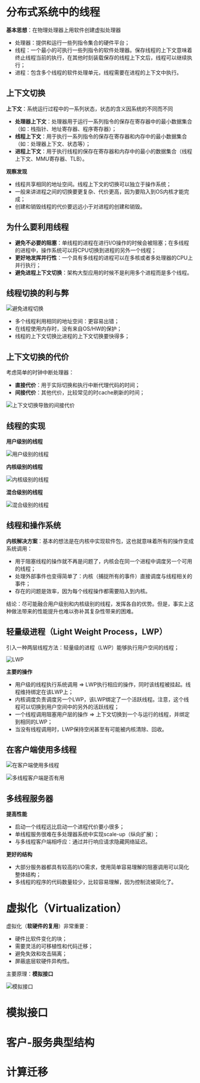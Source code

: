 # 分布式系统中的线程

**基本思想**：在物理处理器上用软件创建虚拟处理器

- 处理器：提供和运行一些列指令集合的硬件平台；
- 线程：一个最小的可执行一些列指令的软件处理器。保存线程的上下文意味着终止线程当前的执行，在其他时刻装载保存的线程上下文后，线程可以继续执行；
- 进程：包含多个线程的软件处理单元，线程需要在进程的上下文中执行。

## 上下文切换

**上下文**：系统运行过程中的一系列状态，状态的含义因系统的不同而不同

- **处理器上下文**：处理器用于运行一系列指令的保存在寄存器中的最小数据集合（如：栈指针、地址寄存器、程序寄存器）；
- **线程上下文**：用于执行一系列指令的保存在寄存器和内存中的最小数据集合（如：处理器上下文、状态等）；
- **进程上下文**：用于执行线程的保存在寄存器和内存中的最小的数据集合（线程上下文、MMU寄存器、TLB）。

**观察发现**

- 线程共享相同的地址空间。线程上下文的切换可以独立于操作系统；
- 一般来讲进程之间的切换要更复杂、代价更高，因为要陷入到OS内核才能完成；
- 创建和销毁线程的代价要远远小于对进程的创建和销毁。

## 为什么要利用线程

- **避免不必要的阻塞**：单线程的进程在进行I/O操作的时候会被阻塞；在多线程的进程中，操作系统可以将CPU切换到进程的另外一个线程；
- **更好地发挥并行性**：一个具有多线程的进程可以在多核或者多处理器的CPU上并行执行；
- **避免进程上下文切换**：架构大型应用的时候不是利用多个进程而是多个线程。

## 线程切换的利与弊

![避免进程切换](./img/避免进程切换.png)

- 多个线程利用相同的地址空间：更容易出错；
- 在线程使用内存时，没有来自OS/HW的保护；
- 线程的上下文切换比进程的上下文切换要快得多；

## 上下文切换的代价

考虑简单的时钟中断处理器：

- **直接代价**：用于实际切换和执行中断代理代码的时间；
- **间接代价**：其他代价，比较常见的时cache刷新的时间；

![上下文切换导致的间接代价](./img/上下文切换导致的间接代价)

## 线程的实现

**用户级别的线程**

![用户级别的线程](./img/用户级别的线程.png)

**内核级别的线程**

![内核级别的线程](./img/内核级别的线程.png)

**混合级别的线程**

![混合级别的线程](./img/混合级别的线程.png)

## 线程和操作系统

**内核解决方案**：基本的想法是在内核中实现软件包，这也就意味着所有的操作变成系统调用：

- 用于阻塞线程的操作就不再是问题了，内核会在同一个进程中调度另一个可用的线程；
- 处理外部事件也变得简单了：内核（捕捉所有的事件）直接调度与线程相关的事件；
- 存在的问题是效率，因为每个线程操作都需要陷入到内核。

结论：尽可能融合用户级别和内核级别的线程，发挥各自的优势。但是，事实上这种做法带来的性能提升也难以弥补其复杂性带来的困难。

## 轻量级进程（Light Weight Process，LWP）

引入一种两层线程方法：轻量级的进程（LWP）能够执行用户空间的线程；

![LWP](./img/LWP.png)

**主要的操作**

- 用户级的线程执行系统调用 => LWP执行相应的操作，同时该线程被挂起。线程维持绑定在该LWP上；
- 内核调度负责调度另一个LWP，该LWP绑定了一个活跃线程。注意，这个线程可以切换到用户空间中的另外的活跃线程；
- 一个线程调用阻塞用户层的操作 => 上下文切换到一个与运行的线程，并绑定到相同的LWP；
- 当没有线程调用时，LWP保持空闲甚至有可能被内核清除、回收。

## 在客户端使用多线程

![在客户端使用多线程](./img/在客户端使用多线程.png)

![多线程客户端是否有用](./img/多线程客户端是否有用.png)

## 多线程服务器

**提高性能**

- 启动一个线程远比启动一个进程代价要小很多；
- 单线程服务很难在多处理器系统中实现scale-up（纵向扩展）；
- 与多线程客户端相呼应：通过并行响应请求隐藏网络延迟。

**更好的结构**

- 大部分服务器都具有较高的I/O需求，使用简单容易理解的阻塞调用可以简化整体结构；
- 多线程的程序的代码数量较少，比较容易理解，因为控制流被简化了。


# 虚拟化（Virtualization）

虚拟化（**软硬件的复用**）非常重要：

- 硬件比软件变化的块；
- 需要灵活的可移植性和代码迁移；
- 避免失效和攻击隔离；
- 屏蔽底层软硬件异构性。

主要原理：**模拟接口**

![模拟接口](./img/模拟接口.png)

# 模拟接口





# 客户-服务典型结构


# 计算迁移